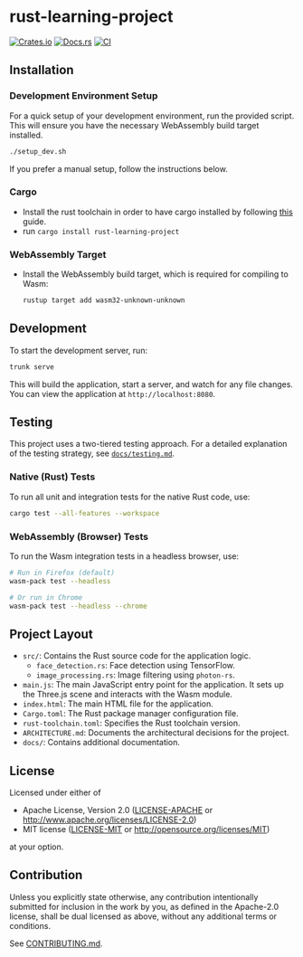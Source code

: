 # rust-learning-project

[![Crates.io](https://img.shields.io/crates/v/rust-learning-project.svg)](https://crates.io/crates/rust-learning-project)
[![Docs.rs](https://docs.rs/rust-learning-project/badge.svg)](https://docs.rs/rust-learning-project)
[![CI](https://github.com/fderuiter/rust-learning-project/workflows/CI/badge.svg)](https://github.com/fderuiter/rust-learning-project/actions)

## Installation

### Development Environment Setup

For a quick setup of your development environment, run the provided script. This will ensure you have the necessary WebAssembly build target installed.

```bash
./setup_dev.sh
```

If you prefer a manual setup, follow the instructions below.

### Cargo

* Install the rust toolchain in order to have cargo installed by following
  [this](https://www.rust-lang.org/tools/install) guide.
* run `cargo install rust-learning-project`

### WebAssembly Target

* Install the WebAssembly build target, which is required for compiling to Wasm:
  ```bash
  rustup target add wasm32-unknown-unknown
  ```

## Development

To start the development server, run:

```bash
trunk serve
```

This will build the application, start a server, and watch for any file changes. You can view the application at `http://localhost:8080`.

## Testing

This project uses a two-tiered testing approach. For a detailed explanation of the testing strategy, see [`docs/testing.md`](docs/testing.md).

### Native (Rust) Tests

To run all unit and integration tests for the native Rust code, use:

```bash
cargo test --all-features --workspace
```

### WebAssembly (Browser) Tests

To run the Wasm integration tests in a headless browser, use:

```bash
# Run in Firefox (default)
wasm-pack test --headless

# Or run in Chrome
wasm-pack test --headless --chrome
```

## Project Layout

-   `src/`: Contains the Rust source code for the application logic.
    -   `face_detection.rs`: Face detection using TensorFlow.
    -   `image_processing.rs`: Image filtering using `photon-rs`.
-   `main.js`: The main JavaScript entry point for the application. It sets up the Three.js scene and interacts with the Wasm module.
-   `index.html`: The main HTML file for the application.
-   `Cargo.toml`: The Rust package manager configuration file.
-   `rust-toolchain.toml`: Specifies the Rust toolchain version.
-   `ARCHITECTURE.md`: Documents the architectural decisions for the project.
-   `docs/`: Contains additional documentation.

## License

Licensed under either of

 * Apache License, Version 2.0
   ([LICENSE-APACHE](LICENSE-APACHE) or http://www.apache.org/licenses/LICENSE-2.0)
 * MIT license
   ([LICENSE-MIT](LICENSE-MIT) or http://opensource.org/licenses/MIT)

at your option.

## Contribution

Unless you explicitly state otherwise, any contribution intentionally submitted
for inclusion in the work by you, as defined in the Apache-2.0 license, shall be
dual licensed as above, without any additional terms or conditions.

See [CONTRIBUTING.md](CONTRIBUTING.md).
